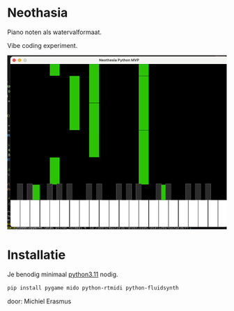 # Neothasia
Piano noten als watervalformaat.

Vibe coding experiment.

<img src="./img/neothasia.png"><br>

# Installatie
Je benodig minimaal <a href="https://python.org" target="_blank">python3.11</a> nodig.

```bash
pip install pygame mido python-rtmidi python-fluidsynth
```

door: Michiel Erasmus
